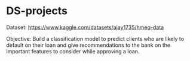 # DS-projects

Dataset: https://www.kaggle.com/datasets/ajay1735/hmeq-data 

Objective: Build a classification model to predict clients who are likely to default on their loan and give
recommendations to the bank on the important features to consider while approving a loan.
